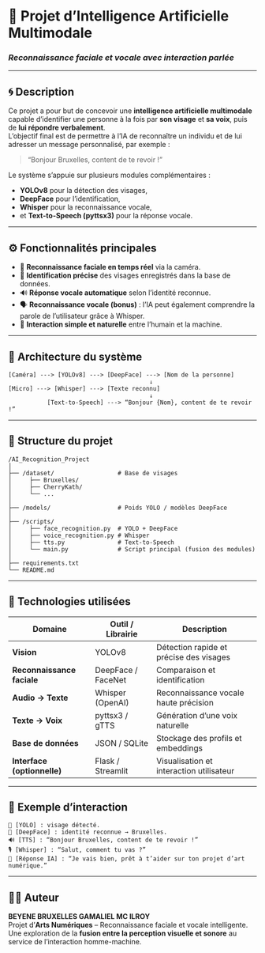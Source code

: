 
# 🧠 Projet d’Intelligence Artificielle Multimodale  
### *Reconnaissance faciale et vocale avec interaction parlée*

---

## 🌀 Description
Ce projet a pour but de concevoir une **intelligence artificielle multimodale** capable d’identifier une personne à la fois par **son visage** et **sa voix**, puis de **lui répondre verbalement**.  
L’objectif final est de permettre à l’IA de reconnaître un individu et de lui adresser un message personnalisé, par exemple :  

> “Bonjour Bruxelles, content de te revoir !”

Le système s’appuie sur plusieurs modules complémentaires :  
- **YOLOv8** pour la détection des visages,  
- **DeepFace** pour l’identification,  
- **Whisper** pour la reconnaissance vocale,  
- et **Text-to-Speech (pyttsx3)** pour la réponse vocale.  

---

## ⚙️ Fonctionnalités principales
- 🎯 **Reconnaissance faciale en temps réel** via la caméra.  
- 🧬 **Identification précise** des visages enregistrés dans la base de données.  
- 🔊 **Réponse vocale automatique** selon l’identité reconnue.  
- 🗣️ **Reconnaissance vocale (bonus)** : l’IA peut également comprendre la parole de l’utilisateur grâce à Whisper.  
- 💬 **Interaction simple et naturelle** entre l’humain et la machine.

---

## 🧩 Architecture du système

```
[Caméra] ---> [YOLOv8] ---> [DeepFace] ---> [Nom de la personne]
                                        ↓
[Micro] ---> [Whisper] ---> [Texte reconnu]
                                        ↓
           [Text-to-Speech] ---> “Bonjour {Nom}, content de te revoir !”
```

---

## 📁 Structure du projet

```
/AI_Recognition_Project
│
├── /dataset/                  # Base de visages
│     ├── Bruxelles/
│     ├── CherryKath/
│     └── ...
│
├── /models/                   # Poids YOLO / modèles DeepFace
│
├── /scripts/
│     ├── face_recognition.py  # YOLO + DeepFace
│     ├── voice_recognition.py # Whisper
│     ├── tts.py               # Text-to-Speech
│     └── main.py              # Script principal (fusion des modules)
│
├── requirements.txt
└── README.md
```

---

## 🧠 Technologies utilisées

| Domaine | Outil / Librairie | Description |
|----------|------------------|--------------|
| **Vision** | YOLOv8 | Détection rapide et précise des visages |
| **Reconnaissance faciale** | DeepFace / FaceNet | Comparaison et identification |
| **Audio → Texte** | Whisper (OpenAI) | Reconnaissance vocale haute précision |
| **Texte → Voix** | pyttsx3 / gTTS | Génération d’une voix naturelle |
| **Base de données** | JSON / SQLite | Stockage des profils et embeddings |
| **Interface (optionnelle)** | Flask / Streamlit | Visualisation et interaction utilisateur |

---

## 💬 Exemple d’interaction

```
🧠 [YOLO] : visage détecté.
🧬 [DeepFace] : identité reconnue → Bruxelles.
🔊 [TTS] : “Bonjour Bruxelles, content de te revoir !”
🎙️ [Whisper] : “Salut, comment tu vas ?”
🧠 [Réponse IA] : “Je vais bien, prêt à t’aider sur ton projet d’art numérique.”
```

---

## 🧑‍💻 Auteur
**BEYENE BRUXELLES GAMALIEL MC ILROY**  
Projet d’**Arts Numériques** – Reconnaissance faciale et vocale intelligente.  
Une exploration de la **fusion entre la perception visuelle et sonore** au service de l’interaction homme-machine.
